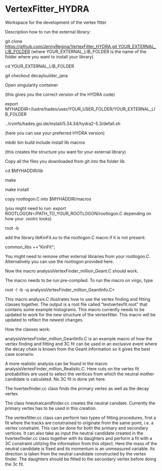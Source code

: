 
# VertexFitter_HYDRA

Workspace for the development of the vertex fitter

Description how to run the external library:

git clone https://github.com/JennyRegina/VertexFitter_HYDRA.git YOUR_EXTERNAL_LIB_FOLDER
(where YOUR_EXTERNAL_LIB_FOLDER is the name of the folder where you want to install your library)

cd YOUR_EXTERNAL_LIB_FOLDER

git checkout decaybuilder_jana

Open singularity container

(this gives you the correct version of the HYDRA code)

export MYHADDIR=/lustre/hades/user/YOUR_USER_FOLDER/YOUR_EXTERNAL_LIB_FOLDER 

. /cvmfs/hades.gsi.de/install/5.34.34/hydra2-5.3/defall.sh

(here you can use your preferred HYDRA version)

mkdir bin build include install lib macros

(this creates the structure you want for your external library)

Copy all the files you downloaded from git into the folder lib

cd $MYHADDIR/lib

make 

make install

copy rootlogon.C into $MYHADDIR/macros

(you might need to run: export ROOTLOGON=/PATH_TO_YOUR_ROOTLOGON/rootlogon.C depending on how your .rootrc looks)

root -b

add the library libKinFit.so to the rootlogon.C macro if it is not present:

common_libs +="KinFit";

You might need to remove other external libraries from your rootlogon.C.
Alternatively you can use the rootlogon provided here.

Now the macro analysisVertexFinder_million_Geant.C should work.

The macro needs to be run pre-compiled. To run the macro on virgo, type

root -l -b -q analysisVertexFinder_million_GeantInfo.C+

This macro analysis.C illustrates how to use the vertex finding and fitting classes together. The output is a root file called "testvertexfit.root" that contains some example histograms. This macro currently needs to be updated to work for the new structure of the vertexfitter. This macro will be updated to reflect the newest changes.

How the classes work:

analysisVertexFinder_million_GeantInfo.C is an example macro of how the vertex finding and fitting and 3C fit can be used in an exclusive event where the decay chain is known from the Geant information so it gives the best case scenario.

A more realistic analysis can be found in the macro analysisVertexFinder_million_Realistic.C. Here cuts on the vertex fit probabilities are used to select the veritices from which the neutral mother candidate is calculated. No 3C fit is done yet here. 

The hvertexfinder.cc class finds the primary vertex as well as the decay vertex. 

The class hneutralcandfinder.cc creates the neutral canidate. Currently the primary vertex has to be used in this creation. 

The vertexfitter.cc class can perform two types of fitting procedures, first a fit where the tracks are constrained to originate from the same point, i.e. a vertex constraint. This can be done for both the primary and secondary vertices. It can also take as input the neutral candidate created in the hvertexfinder.cc class together with its daughters and perform a fit with a 3C constraint utilizing the information from this object. Here the mass of the neutral candidate is fixed and its momentum is an unmeasured variable. Its direction is taken from the neutral candidate constructed by the vertex finder. The daughters should be fitted to the secondary vertex before doing the 3c fit.
